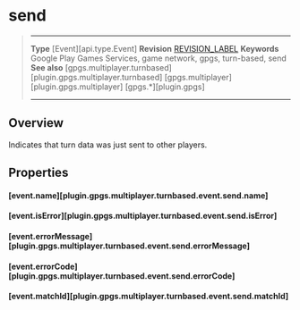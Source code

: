 # send

> --------------------- ------------------------------------------------------------------------------------------
> __Type__              [Event][api.type.Event]
> __Revision__          [REVISION_LABEL](REVISION_URL)
> __Keywords__          Google Play Games Services, game network, gpgs, turn-based, send
> __See also__          [gpgs.multiplayer.turnbased][plugin.gpgs.multiplayer.turnbased]
>						[gpgs.multiplayer][plugin.gpgs.multiplayer]
>                       [gpgs.*][plugin.gpgs]
> --------------------- ------------------------------------------------------------------------------------------

## Overview

Indicates that turn data was just sent to other players.

## Properties

#### [event.name][plugin.gpgs.multiplayer.turnbased.event.send.name]

#### [event.isError][plugin.gpgs.multiplayer.turnbased.event.send.isError]

#### [event.errorMessage][plugin.gpgs.multiplayer.turnbased.event.send.errorMessage]

#### [event.errorCode][plugin.gpgs.multiplayer.turnbased.event.send.errorCode]

#### [event.matchId][plugin.gpgs.multiplayer.turnbased.event.send.matchId]